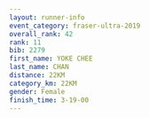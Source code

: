 ```yaml
---
layout: runner-info 
event_category: fraser-ultra-2019 
overall_rank: 42
rank: 11
bib: 2279
first_name: YOKE CHEE
last_name: CHAN
distance: 22KM
category_km: 22KM
gender: Female
finish_time: 3-19-00
---
```

